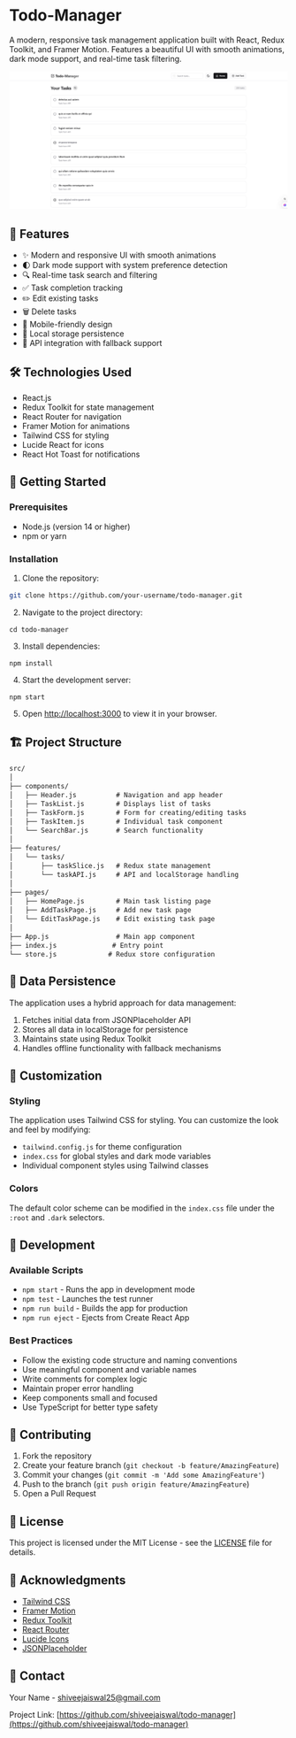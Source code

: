 # Todo-Manager

A modern, responsive task management application built with React, Redux Toolkit, and Framer Motion. Features a beautiful UI with smooth animations, dark mode support, and real-time task filtering.

![Todo-Manager Screenshot](screenshot.png)

## 🌟 Features

- ✨ Modern and responsive UI with smooth animations
- 🌓 Dark mode support with system preference detection
- 🔍 Real-time task search and filtering
- ✅ Task completion tracking
- ✏️ Edit existing tasks
- 🗑️ Delete tasks
- 📱 Mobile-friendly design
- 💾 Local storage persistence
- 🔄 API integration with fallback support

## 🛠️ Technologies Used

- React.js
- Redux Toolkit for state management
- React Router for navigation
- Framer Motion for animations
- Tailwind CSS for styling
- Lucide React for icons
- React Hot Toast for notifications

## 🚀 Getting Started

### Prerequisites

- Node.js (version 14 or higher)
- npm or yarn

### Installation

1. Clone the repository:

```bash
git clone https://github.com/your-username/todo-manager.git

```

2. Navigate to the project directory:

```shellscript
cd todo-manager
```

3. Install dependencies:

```shellscript
npm install
```

4. Start the development server:

```shellscript
npm start
```

5. Open [http://localhost:3000](http://localhost:3000) to view it in your browser.

## 🏗️ Project Structure

```plaintext
src/
│
├── components/
│   ├── Header.js          # Navigation and app header
│   ├── TaskList.js        # Displays list of tasks
│   ├── TaskForm.js        # Form for creating/editing tasks
│   ├── TaskItem.js        # Individual task component
│   └── SearchBar.js       # Search functionality
│
├── features/
│   └── tasks/
│       ├── taskSlice.js   # Redux state management
│       └── taskAPI.js     # API and localStorage handling
│
├── pages/
│   ├── HomePage.js        # Main task listing page
│   ├── AddTaskPage.js     # Add new task page
│   └── EditTaskPage.js    # Edit existing task page
│
├── App.js                 # Main app component
├── index.js              # Entry point
└── store.js             # Redux store configuration
```

## 💾 Data Persistence

The application uses a hybrid approach for data management:

1. Fetches initial data from JSONPlaceholder API
2. Stores all data in localStorage for persistence
3. Maintains state using Redux Toolkit
4. Handles offline functionality with fallback mechanisms

## 🎨 Customization

### Styling

The application uses Tailwind CSS for styling. You can customize the look and feel by modifying:

- `tailwind.config.js` for theme configuration
- `index.css` for global styles and dark mode variables
- Individual component styles using Tailwind classes

### Colors

The default color scheme can be modified in the `index.css` file under the `:root` and `.dark` selectors.

## 🔧 Development

### Available Scripts

- `npm start` - Runs the app in development mode
- `npm test` - Launches the test runner
- `npm run build` - Builds the app for production
- `npm run eject` - Ejects from Create React App

### Best Practices

- Follow the existing code structure and naming conventions
- Use meaningful component and variable names
- Write comments for complex logic
- Maintain proper error handling
- Keep components small and focused
- Use TypeScript for better type safety

## 🤝 Contributing

1. Fork the repository
2. Create your feature branch (`git checkout -b feature/AmazingFeature`)
3. Commit your changes (`git commit -m 'Add some AmazingFeature'`)
4. Push to the branch (`git push origin feature/AmazingFeature`)
5. Open a Pull Request

## 📝 License

This project is licensed under the MIT License - see the [LICENSE](LICENSE) file for details.

## 🙏 Acknowledgments

- [Tailwind CSS](https://tailwindcss.com)
- [Framer Motion](https://www.framer.com/motion)
- [Redux Toolkit](https://redux-toolkit.js.org)
- [React Router](https://reactrouter.com)
- [Lucide Icons](https://lucide.dev)
- [JSONPlaceholder](https://jsonplaceholder.typicode.com)

## 📧 Contact

Your Name - [shiveejaiswal25@gmail.com](mailto:shiveejaiswal25@gmail.com)

Project Link: [https://github.com/shiveejaiswal/todo-manager](https://github.com/shiveejaiswal/todo-manager)
